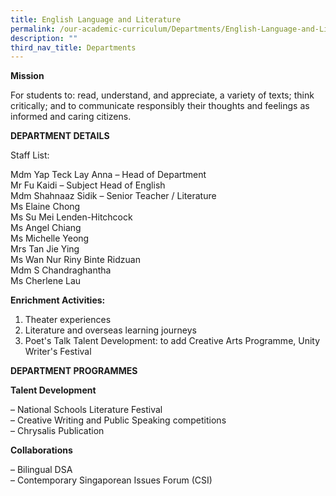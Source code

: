 ```yaml
---
title: English Language and Literature
permalink: /our-academic-curriculum/Departments/English-Language-and-Literature/
description: ""
third_nav_title: Departments
---
```

**Mission**

For students to: read, understand, and appreciate, a variety of texts; think critically; and to communicate responsibly their thoughts and feelings as informed and caring citizens.

**DEPARTMENT DETAILS**

Staff List:

Mdm Yap Teck Lay Anna – Head of Department
<br>Mr Fu Kaidi – Subject Head of English
<br>Mdm Shahnaaz Sidik – Senior Teacher / Literature
<br>Ms Elaine Chong
<br>Ms Su Mei Lenden-Hitchcock
<br>Ms Angel Chiang
<br>Ms Michelle Yeong
<br>Mrs Tan Jie Ying
<br>Ms Wan Nur Riny Binte Ridzuan
<br>Mdm S Chandraghantha
<br>Ms Cherlene Lau

**Enrichment Activities:**

1.  Theater experiences
2.  Literature and overseas learning journeys
3.  Poet's Talk Talent Development: to add Creative Arts Programme, Unity Writer's Festival

**DEPARTMENT PROGRAMMES**

**Talent Development**

– National Schools Literature Festival
<br>– Creative Writing and Public Speaking competitions
<br>– Chrysalis Publication

**Collaborations**

– Bilingual DSA
<br>– Contemporary Singaporean Issues Forum (CSI)